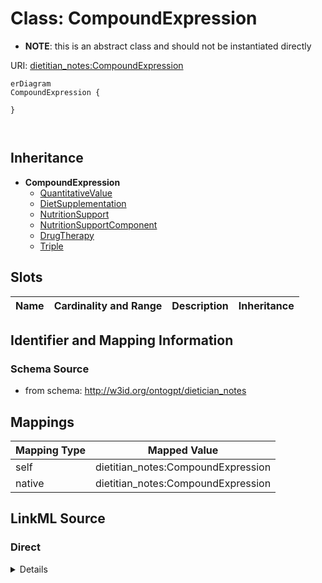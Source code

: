 

# Class: CompoundExpression


* __NOTE__: this is an abstract class and should not be instantiated directly


URI: [dietitian_notes:CompoundExpression](dietitian_notes:CompoundExpression)



```mermaid
erDiagram
CompoundExpression {

}



```




## Inheritance
* **CompoundExpression**
    * [QuantitativeValue](QuantitativeValue.md)
    * [DietSupplementation](DietSupplementation.md)
    * [NutritionSupport](NutritionSupport.md)
    * [NutritionSupportComponent](NutritionSupportComponent.md)
    * [DrugTherapy](DrugTherapy.md)
    * [Triple](Triple.md)



## Slots

| Name | Cardinality and Range | Description | Inheritance |
| ---  | --- | --- | --- |









## Identifier and Mapping Information







### Schema Source


* from schema: http://w3id.org/ontogpt/dietician_notes




## Mappings

| Mapping Type | Mapped Value |
| ---  | ---  |
| self | dietitian_notes:CompoundExpression |
| native | dietitian_notes:CompoundExpression |







## LinkML Source

<!-- TODO: investigate https://stackoverflow.com/questions/37606292/how-to-create-tabbed-code-blocks-in-mkdocs-or-sphinx -->

### Direct

<details>
```yaml
name: CompoundExpression
from_schema: http://w3id.org/ontogpt/dietician_notes
abstract: true

```
</details>

### Induced

<details>
```yaml
name: CompoundExpression
from_schema: http://w3id.org/ontogpt/dietician_notes
abstract: true

```
</details>